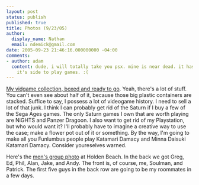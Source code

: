 ```yaml
---
layout: post
status: publish
published: true
title: Photos (9/23/05)
author:
  display_name: Nathan
  email: ndemick@gmail.com
date: 2005-09-23 21:46:16.000000000 -04:00
comments:
- author: adam
  content: dude, i will totally take you psx. mine is near dead. it has to sit on
    it's side to play games. :(
---
```

<a href="./images/random/the_collection.jpg">My vidgame collection, boxed and ready to go</a>. Yeah, there's a lot of stuff. You can't even see about half of it, because those big plastic containers are stacked. Suffice to say, I possess a lot of videogame history. I need to sell a lot of that junk. I think I can probably get rid of the Saturn if I buy a few of the Sega Ages games. The only Saturn games I own that are worth playing are NiGHTS and Panzer Dragoon. I also want to get rid of my Playstation, but who would want it? I'll probably have to imagine a creative way to use the case; make a flower pot out of it or something. By the way, I'm going to make all you Funlumbus people play Katamari Damacy and Minna Daisuki Katamari Damacy. Consider youreselves warned.
<p>
Here's the <a href="./images/random/beach_group_shot.jpg">men's group photo</a> at Holden Beach. In the back we got Greg, Ed, Phil, Alan, Jake, and Andy. The front is, of course, me, Soulman, and Patrick. The first five guys in the back row are going to be my roommates in a few days. 